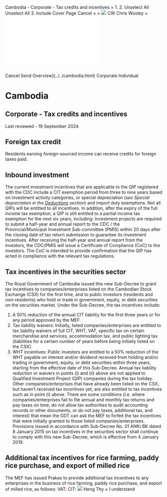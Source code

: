 Cambodia - Corporate - Tax credits and incentives
×
1.
2.
Unselect All
Unselect All
3.
Include Cover Page
Cancel
×
×
![](../../-/media/world-wide-tax-summaries/attachments/global---chris-wooley.ashx%3Frev=ac5e5f3223b34096b1afc2a6009c7320&revision=ac5e5f32-23b3-4096-b1af-c2a6009c7320&hash=859B7ADC84DC2CBEC9760E9E6EE7DE6D0A8BFCDF)
CW
Chris Wooley
×
![](tax-credits-and-incentives.html)
######
Cancel
Send
Overview](../../cambodia.html)
Corporate
Individual
# Cambodia
## Corporate - Tax credits and incentives
Last reviewed - 19 September 2024
## Foreign tax credit
Residents earning foreign-sourced income can receive credits for foreign taxes paid.
## Inbound investment
The current investment incentives that are applicable to the QIP registered with the CDC include a CIT exemption period from three to nine years based on investment activity categories, or special depreciation (*see Special depreciation in the [Deductions](deductions.html) section*) and import duty exemptions. Not all QIPs will be entitled to all incentives.
In addition, after the expiry of the full income tax exemption, a QIP is still entitled to a partial income tax exemption for the next six years, including:
Investment projects are required to submit a half-year and annual report to the CDC / the Provincial/Municipal Investment Sub-committee (PMIS) within 20 days after the closing date of tax return submission to guarantee its investment incentives. After receiving the half-year and annual report from the investors, the CDC/PMIS will issue a Certificate of Compliance (CoC) to the investors. The CoC is intended to provide confirmation that the QIP has acted in compliance with the relevant tax regulations.
## Tax incentives in the securities sector
The Royal Government of Cambodia issued this new Sub-Decree to grant tax incentives to companies/enterprises listed on the Cambodian Stock Exchange (CSX) for the first time, and to public investors (residents and non-residents) who hold or trade in government, equity, or debt securities on the securities market.
Under the Sub-Decree, the tax incentives include:
1. A 50% reduction of the annual CIT liability for the first three years or for any period approved by the MEF.
2. Tax liability waivers: Initially, listed companies/enterprises are entitled to tax liability waivers of full CIT, WHT, VAT, specific tax on certain merchandise and services, accommodation tax, and public lighting tax (liabilities for a certain number of years before being initially listed on the CSX).
3. WHT incentives: Public investors are entitled to a 50% reduction of the WHT payable on interest and/or dividend received from holding and/or trading in government, equity, or debt securities within three years, starting from the effective date of this Sub-Decree.
Annual tax liability reduction or waivers in points (i) and (ii) above are not applied to Qualified Investment Project (QIP) companies during the tax holiday. Other companies/enterprises that have already been listed on the CSX, but haven’t received tax incentives yet, are also entitled to tax incentives such as in point (i) above.
There are some conditions (i.e. where companies/enterprises fail to file annual and monthly tax returns and pay taxes on time, do not allow tax authorities to audit accounting records or other documents, or do not pay taxes, additional tax, and interest) that mean the GDT can ask the MEF to forfeit the tax incentives that were initially granted to those listed companies/enterprises.
Provisions issued in accordance with Sub-Decree No. 01 ANKr.BK dated 8 January 2015 on tax incentives in the securities sector shall continue to comply with this new Sub-Decree, which is effective from 4 January 2019.
## Additional tax incentives for rice farming, paddy rice purchase, and export of milled rice
The MEF has issued Prakas to provide additional tax incentives to any enterprises in the business of rice farming, paddy rice purchase, and export of milled rice, as follows:
VAT:
CIT:
![](../../-/media/world-wide-tax-summaries/attachments/cambodia---heng_thy.ashx%3Frev=af9606be6c9d439d8cc7f70831fef34d&revision=af9606be-6c9d-439d-8cc7-f70831fef34d&hash=E0EB24E733F40ED0D469374FEE4767E95403E368)
Heng Thy
×
I understand